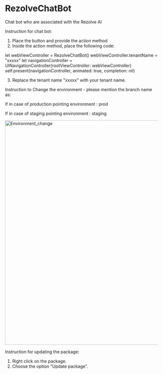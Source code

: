 # RezolveChatBot
Chat bot  who are associated with the Rezolve AI 


Instruction for chat bot:
1. Place the button and provide the action method
2. Inside the action method, place the following code:

let webViewController = RezolveChatBot()
        webViewController.tenantName = "xxxxx"
        let navigationController = UINavigationController(rootViewController: webViewController)
        self.present(navigationController, animated: true, completion: nil)

3. Replace the tenant name "xxxxx" with your tenant name.

Instruction to Change the environment - please mention the branch name as:

If in case of production pointing environment : prod

If in case of staging pointing environment : staging

<img width="741" alt="Environment_change" src="https://github.com/a-science/RezolveChatBot/assets/1118654/80444004-e7e7-4208-a98b-d121f9b1d570">

Instruction for updating the package:
1. Right click on the package.
2. Choose the option "Update package".
